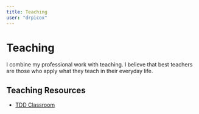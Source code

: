 ```yaml
---
title: Teaching
user: "drpicox"
---
```


# Teaching

I combine my professional work with teaching. I believe that best teachers are
those who apply what they teach in their everyday life.

## Teaching Resources

- [TDD Classroom](/ethics/classroom)
